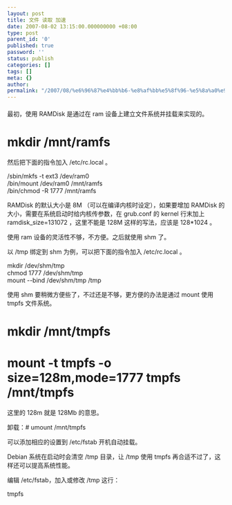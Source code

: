 ```yaml
---
layout: post
title: 文件 读取 加速
date: 2007-08-02 13:15:00.000000000 +08:00
type: post
parent_id: '0'
published: true
password: ''
status: publish
categories: []
tags: []
meta: {}
author: 
permalink: "/2007/08/%e6%96%87%e4%bb%b6-%e8%af%bb%e5%8f%96-%e5%8a%a0%e9%80%9f.html"
---
```

####  

最初，使用 RAMDisk 是通过在 ram 设备上建立文件系统并挂载来实现的。

# mkdir /mnt/ramfs

然后把下面的指令加入 /etc/rc.local 。

/sbin/mkfs -t ext3 /dev/ram0  
/bin/mount /dev/ram0 /mnt/ramfs  
/bin/chmod -R 1777 /mnt/ramfs

RAMDisk 的默认大小是 8M （可以在编译内核时设定），如果要增加 RAMDisk 的大小，需要在系统启动时给内核传参数，在 grub.conf 的 kernel 行末加上 ramdisk\_size=131072 ，这里不能是 128M 这样的写法，应该是 128\*1024 。

 

使用 ram 设备的灵活性不够，不方便。之后就使用 shm 了。

以 /tmp 绑定到 shm 为例，可以把下面的指令加入 /etc/rc.local 。

mkdir /dev/shm/tmp  
chmod 1777 /dev/shm/tmp  
mount --bind /dev/shm/tmp /tmp

 

使用 shm 要稍微方便些了，不过还是不够，更方便的办法是通过 mount 使用 tmpfs 文件系统。

# mkdir /mnt/tmpfs  
# mount -t tmpfs -o size=128m,mode=1777 tmpfs /mnt/tmpfs

这里的 128m 就是 128Mb 的意思。

卸载：# umount /mnt/tmpfs

可以添加相应的设置到 /etc/fstab 开机自动挂载。

Debian 系统在启动时会清空 /tmp 目录，让 /tmp 使用 tmpfs 再合适不过了，这样还可以提高系统性能。

编辑 /etc/fstab，加入或修改 /tmp 这行：

tmpfs

